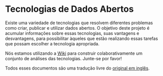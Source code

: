 # Tecnologias de Dados Abertos #

Existe uma variedade de tecnologias que resolvem diferentes problemas como criar, publicar e utilizar dados abertos. O objetivo deste projeto é acumular informações sobre essas tecnologias, suas vantagens e desvantagens, para possibilitar àqueles que estão realizando essas tarefas que possam escolher a tecnologia apropriada.

Nós estamos utilizando a [Wiki](https://github.com/dadosgovbr/open-data-tech-review/wiki) para construir colaborativamente um conjunto de análises das tecnologias. Junte-se por favor!

Todos esses documentos são uma tradução livre do [original em inglês](https://github.com/theodi/open-data-tech-review/wiki).

